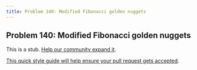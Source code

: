 ```yaml
---
title: Problem 140: Modified Fibonacci golden nuggets
---
```

## Problem 140: Modified Fibonacci golden nuggets

This is a stub. <a href='https://github.com/freecodecamp/guides/tree/master/src/pages/certifications/coding-interview-prep/project-euler/problem-140-modified-fibonacci-golden-nuggets/index.md' target='_blank' rel='nofollow'>Help our community expand it</a>.

<a href='https://github.com/freecodecamp/guides/blob/master/README.md' target='_blank' rel='nofollow'>This quick style guide will help ensure your pull request gets accepted</a>.

<!-- The article goes here, in GitHub-flavored Markdown. Feel free to add YouTube videos, images, and CodePen/JSBin embeds  -->
